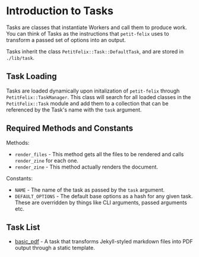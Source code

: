 # Introduction to Tasks

Tasks are classes that instantiate Workers and call them to produce work. You can think of Tasks as the instructions that ``petit-felix`` uses to transform a passed set of options into an output.

Tasks inherit the class ``PetitFelix::Task::DefaultTask``, and are stored in ``./lib/task``. 

## Task Loading

Tasks are loaded dynamically upon initalization of ``petit-felix`` through ``PetitFelix::TaskManager``. This class will search for all loaded classes in the ``PetitFelix::Task`` module and add them to a collection that can be referenced by the Task's name with the ``task`` argument.

## Required Methods and Constants

Methods:

- ``render_files`` - This method gets all the files to be rendered and calls ``render_zine`` for each one.
- ``render_zine`` - This method actually renders the document.

Constants:

- ``NAME`` - The name of the task as passed by the ``task`` argument.
- ``DEFAULT_OPTIONS`` - The default base options as a hash for any given task. These are overridden by things like CLI arguments, passed arguments etc.

## Task List

- [basic_pdf](task/basic_pdf.md) - A task that transforms Jekyll-styled markdown files into PDF output through a static template.
